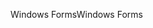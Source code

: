 <span data-ttu-id="4ce25-101">Windows Forms</span><span class="sxs-lookup"><span data-stu-id="4ce25-101">Windows Forms</span></span>